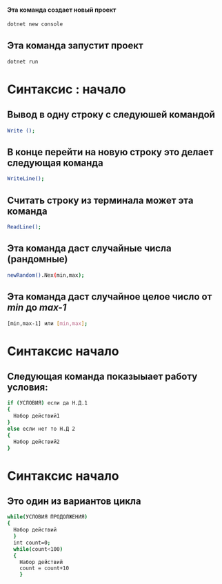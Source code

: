 #### Эта команда создает новый проект
```sh
dotnet new console
```

## Эта команда запустит проект
```sh
dotnet run 
```
# Синтаксис : начало
## Вывод в одну строку с следуюшей командой
```sh
Write ();
```
## В конце перейти на новую строку это делает следующая команда
```sh
WriteLine();
```
## Считать строку из терминала может эта команда
```sh
ReadLine();
```
## Эта команда даст случайные числа (рандомные)
```sh
newRandom().Nex(min,max);
```

## Эта команда даст случайное целое число от ***min*** до ***max-1***
```sh
[min,max-1] или [min,max];
```

# Синтаксис начало
## Следующая команда показыыает работу условия:
```sh
if (УСЛОВИЯ) если да Н.Д.1
{
  Набор действий1 
}
else если нет то Н.Д 2
{
  Набор действий2
}
```
# Синтаксис начало
## Это один из вариантов цикла
```sh
while(УСЛОВИЯ ПРОДОЛЖЕНИЯ)
{
  Набор действий
  }
  int count=0;
  while(count<100)
  {
    Набор действий
    count = count+10
    }
    
    
  



